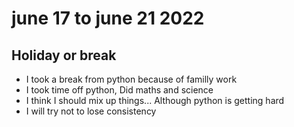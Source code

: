# june 17 to june 21 2022
## Holiday or break
- I took a break from python because of familly work
- I took time off python, Did maths and science
- I think I should mix up things... Although python is getting hard
- I will try not to lose consistency 
